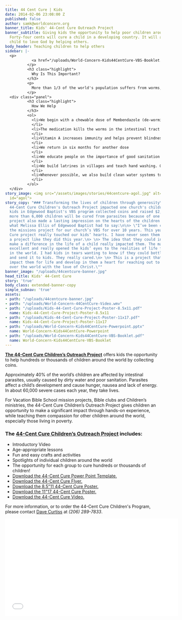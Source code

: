 ```yaml
---
title: 44 Cent Cure | Kids
date: 2014-02-06 23:08:00 Z
published: false
author: samk@worldconcern.org
banner_title: Kids' 44-Cent Cure Outreach Project
banner_subtitle: Giving kids the opportunity to help poor children around the world.
  Forty-four cents will cure a child in a developing country. It will also teach a
  child to love God by helping others.
body_header: Teaching children to help others
sidebar: |-
  <p>
            <a href="/uploads/World-Concern-Kids44CentCure-VBS-Booklet.pdf" title="Download the Booklet" class="button secondary large-12">Download Now »</a>
          </p>
          <h3 class="highlight">
            Why Is This Important?
          </h3>
          <p>
            More than 1/3 of the world's population suffers from worms, with the most intense infections in children and the poor. Infection can negatively impact all aspects of a child's development. Worms are often ingested as eggs through contaminated water. They grow in the intestines of their host and cause many problems.
          </p>
  <div class="panel">
          <h3 class="highlight">
            How We Help
          </h3>
          <ol>
            <li>We begin with a chewable dose of Membendazole (de-worming medication) and vitamin A
            </li>
            <li>The medication kills the worms in the intestinal tract and the vitamin supplement helps it work
            </li>
            <li>Vitamin A increases immunity and helps prevent blindness
            </li>
            <li>We return in six months for another dose
            </li>
            <li>We educate people on the importance of good sanitation and hygiene in order to keep the worms away
            </li>
            <li>We build latrines in villages and teach hand washing. Often, children learn about germs for the first time
            </li>
            <li>Whenever possible, we also build clean water systems to prevent the worms from returning
            </li>
          </ol>
  </div>
story_image: <img src="/assets/images/stories/44centcure-agol.jpg" alt="Agol" class="beneficiary-image"
  id="agol">
story_copy: "### Transforming the lives of children through generosity\n\n**How the
  44-Cent Cure Children's Outreach Project impacted one church's children's ministry**\n\nThe
  kids in Edgewood Baptist's VBS program collected coins and raised $2,834! That means
  more than 6,000 children will be cured from parasites because of one group of kids!\n\nThe
  project also made a lasting impression on the hearts of the children involved. Here's
  what Melissa Ellis of Edgewood Baptist had to say:\n\n> \"I’ve been coordinating
  the missions project for our church’s VBS for over 10 years. This year’s 44-Cent
  Cure project really touched our kids’ hearts. I have never seen them connect with
  a project like they did this year.\n> \n> The idea that they could individually
  make a difference in the life of a child really impacted them. The materials were
  excellent and really opened the kids’ eyes to the realities of life for many children
  in the world. I had kids in tears wanting to know if they could bottle up our water
  and send it to kids. They really cared.\n> \n> This is a project that will hopefully
  impact them for life and develop in them a heart for reaching out to people all
  over the world with the love of Christ.\""
banner_image: "/uploads/44centcure-banner.jpg"
head_title: Kids' 44-Cent Cure
story: 'true'
body_class: extended-banner-copy
simple_subnav: 'true'
assets:
- path: "/uploads/44centcure-banner.jpg"
- path: "/uploads/World-Concern-44CentCure-Video.wmv"
- path: "/uploads/Kids-44-Cent-Cure-Project-Poster-8.5x11.pdf"
  name: Kids-44-Cent-Cure-Project-Poster-8.5x11
- path: "/uploads/Kids-44-Cent-Cure-Project-Poster-11x17.pdf"
  name: Kids-44-Cent-Cure-Project-Poster-11x17
- path: "/uploads/World-Concern-Kids44CentCure-Powerpoint.pptx"
  name: World-Concern-Kids44CentCure-Powerpoint
- path: "/uploads/World-Concern-Kids44CentCure-VBS-Booklet.pdf"
  name: World-Concern-Kids44CentCure-VBS-Booklet
---
```


**[The 44-Cent Cure Children’s Outreach Project](/uploads/World-Concern-Kids44CentCure-VBS-Booklet.pdf)** offers kids the opportunity to help hundreds or thousands of children around the world by collecting coins.

Approximately 40% of the world’s children are affected by intestinal parasites, usually caused by dirty water and poor sanitation. Parasites affect a child’s development and cause hunger, nausea and lack of energy. In about 60,000 severe cases each year, they take lives.

For Vacation Bible School mission projects, Bible clubs and Children’s ministries, the 44-Cent Cure Children’s Outreach Project gives children an opportunity to make a significant impact through hands-on experience, while teaching them compassion for other children around the world, especially those living in poverty.

<div class="panel">
          <h3>The <a href="/uploads/World-Concern-Kids44CentCure-VBS-Booklet.pdf" title="Download the Booklet">44-Cent Cure Children’s Outreach Project</a> includes:</h3>
          <ul>
            <li>Introductory Video
            </li>
            <li>Age-appropriate lessons
            </li>
            <li>Fun and easy crafts and activities
            </li>
            <li>Spotlights of individual children around the world
            </li>
            <li>The opportunity for each group to cure hundreds or thousands of children!
            </li>
            <li><a href="/uploads/World-Concern-Kids44CentCure-Powerpoint.pptx">Download the 44-Cent Cure Power Point Template.</a>
            </li>
            <li><a href="/assets/documents/World-Concern-Kids44CentCure-Flyer.pdf">Download the 44-Cent Cure Flyer.</a>
            </li>
            <li><a href="/uploads/Kids-44-Cent-Cure-Project-Poster-8.5x11.pdf">Download the 8.5"11 44-Cent Cure Poster.</a>
            </li>
            <li><a href="/uploads/Kids-44-Cent-Cure-Project-Poster-11x17.pdf">Download the 11"17 44-Cent Cure Poster.</a>
            </li>
            <li><a href="/uploads/World-Concern-44CentCure-Video.wmv">Download the 44-Cent Cure Video.</a>
            </li>
          </ul>
          <p>For more information, or to order the 44-Cent Cure Children's Program, please contact <a href="mailto:dcurtiss@worldconcern.org?subject=Kids' 44-Cent Cure" title="Email Dave">Dave Curtiss</a> at <em>(206) 289-7833</em>.</p>
</div>
<div class="flex-video widescreen"><iframe width="560" height="315" src="//www.youtube.com/embed/cEcSU2k57so?rel=0?controls=0" frameborder="0" allowfullscreen=""></iframe></div>
